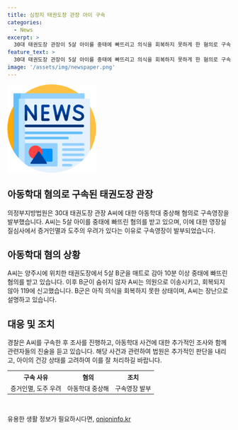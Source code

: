 ```yaml
---
title: 심정지 태권도장 관장 아이 구속
categories:
  - News
excerpt: >
  30대 태권도장 관장이 5살 아이를 중태에 빠뜨리고 의식을 회복하지 못하게 한 혐의로 구속됐습니다. 경기 양주시 태권도장에서 아동을 매트에 감아놓고 중상을 입힌 후 의원으로 이송, 이후 신고되었습니다. 피의자는 장난으로 주장하지만, 아이의 중태는 현실입니다. 현재 아이는 중환자실에 입원 중이며, 사건에 대한 수사가 진행 중입니다. YTN 뉴스에서 계속 확인해보세요. [02-398-8585 / social@ytn.co.kr]
feature_text: >
  30대 태권도장 관장이 5살 아이를 중태에 빠뜨리고 의식을 회복하지 못하게 한 혐의로 구속됐습니다. 경기 양주시 태권도장에서 아동을 매트에 감아놓고 중상을 입힌 후 의원으로 이송, 이후 신고되었습니다. 피의자는 장난으로 주장하지만, 아이의 중태는 현실입니다. 현재 아이는 중환자실에 입원 중이며, 사건에 대한 수사가 진행 중입니다. YTN 뉴스에서 계속 확인해보세요. [02-398-8585 / social@ytn.co.kr]
image: '/assets/img/newspaper.png'
---
```


<p><img src="/assets/img/newspaper.png" alt="kimp 속보" /></p>

<h2 data-ke-size="size26">아동학대 혐의로 구속된 태권도장 관장</h2>

<p data-ke-size="size16">의정부지방법원은 30대 태권도장 관장 A씨에 대한 아동학대 중상해 혐의로 구속영장을 발부했습니다. A씨는 5살 아이를 중태에 빠뜨린 혐의를 받고 있으며, 이에 대한 영장실질심사에서 증거인멸과 도주의 우려가 있다는 이유로 구속영장이 발부되었습니다.</p>

<h2 data-ke-size="size26">아동학대 혐의 상황</h2>

<p data-ke-size="size16">A씨는 양주시에 위치한 태권도장에서 5살 B군을 매트로 감아 10분 이상 중태에 빠뜨린 혐의를 받고 있습니다. 이후 B군이 숨쉬지 않자 A씨는 의원으로 이송시키고, 회복되지 않아 119에 신고했습니다. B군은 아직 의식을 회복하지 못한 상태이며, A씨는 장난으로 설명하고 있습니다.</p>

<h2 data-ke-size="size26">대응 및 조치</h2>

<p data-ke-size="size16">경찰은 A씨를 구속한 후 조사를 진행하고, 아동학대 사건에 대한 추가적인 조사와 함께 관련자들의 진술을 듣고 있습니다. 해당 사건과 관련하여 법원은 추가적인 판단을 내리고, 아이의 건강 상태를 고려하여 이를 잘 처리하길 바랍니다.</p>

<table>
    <tr>
        <th>구속 사유</th>
        <th>혐의</th>
        <th>조치</th>
    </tr>
    <tr>
        <td style="text-align: center; height: 17px;">증거인멸, 도주 우려</td>
        <td style="text-align: center; height: 17px;">아동학대 중상해</td>
        <td style="text-align: center; height: 17px;">구속영장 발부</td>
    </tr>
</table>

<p data-ke-size="size16">&nbsp;</p>
유용한 생활 정보가 필요하시다면, <a href="https://onioninfo.kr" rel="dofollow">onioninfo.kr</a>


